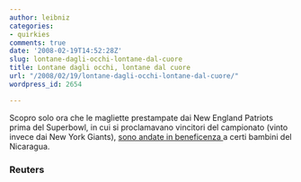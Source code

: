 ```yaml
---
author: leibniz
categories:
- quirkies
comments: true
date: '2008-02-19T14:52:28Z'
slug: lontane-dagli-occhi-lontane-dal-cuore
title: Lontane dagli occhi, lontane dal cuore
url: "/2008/02/19/lontane-dagli-occhi-lontane-dal-cuore/"
wordpress_id: 2654

---
```

Scopro solo ora che le magliette prestampate dai New England Patriots prima del Superbowl, in cui si proclamavano vincitori del campionato (vinto invece dai New York Giants), [sono andate in beneficenza ](http://news.yahoo.com/s/nm/20080215/od_nm/shirts_dc;_ylt=AhOji5H.Y8afv4EfrT6hr7qs0NUE)a certi bambini del Nicaragua.


### Reuters
